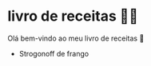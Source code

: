 # livro de receitas :man_cook:

Olá bem-vindo ao meu livro de receitas :wave:

- Strogonoff de frango
